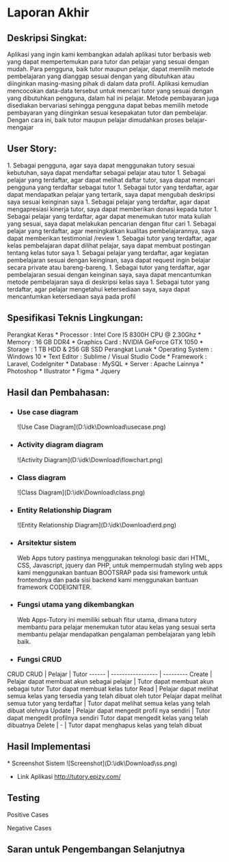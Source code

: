 <h1>Laporan Akhir</h1>

<h2>Deskripsi Singkat:</h2>
Aplikasi yang ingin kami kembangkan adalah aplikasi tutor berbasis web yang dapat mempertemukan para tutor dan pelajar yang sesuai dengan mudah. Para pengguna, baik tutor maupun pelajar, dapat memilih metode pembelajaran yang dianggap sesuai dengan yang dibutuhkan atau diinginkan masing-masing pihak di dalam data profil. Aplikasi kemudian mencocokan data-data tersebut untuk mencari tutor yang sesuai dengan yang dibutuhkan pengguna, dalam hal ini pelajar. Metode pembayaran juga disediakan bervariasi sehingga pengguna dapat bebas memilih metode pembayaran yang diinginkan sesuai kesepakatan tutor dan pembelajar. Dengan cara ini, baik tutor maupun pelajar dimudahkan proses belajar-mengajar

<h2>User Story:</h2>
1. Sebagai pengguna, agar saya dapat menggunakan tutory sesuai kebutuhan, saya dapat mendaftar sebagai pelajar atau tutor
1. Sebagai pelajar yang terdaftar, agar dapat melihat daftar tutor, saya dapat mencari pengguna yang terdaftar sebagai tutor
1. Sebagai tutor yang terdaftar, agar dapat mendapatkan pelajar yang tertarik, saya dapat mengubah deskripsi saya sesuai keinginan saya
1. Sebagai pelajar yang terdaftar, agar dapat mengapresiasi kinerja tutor, saya dapat memberikan donasi kepada tutor
1. Sebagai pelajar yang terdaftar, agar dapat menemukan tutor mata kuliah yang sesuai, saya dapat melakukan pencarian dengan fitur cari
1. Sebagai pelajar yang terdaftar,  agar meningkatkan kualitas pembelajarannya, saya dapat memberikan testimonial /review
1. Sebagai tutor yang terdaftar, agar kelas pembelajaran dapat dilihat pelajar, saya dapat membuat postingan tentang kelas tutor saya
1. Sebagai pelajar yang terdaftar, agar kegiatan pembelajaran sesuai dengan keinginan, saya dapat request ingin belajar secara private atau bareng-bareng.
1. Sebagai tutor yang terdaftar, agar pembelajaran sesuai dengan keinginan saya, saya dapat mencantumkan metode pembelajaran saya di deskripsi kelas saya
1. Sebagai tutor yang terdaftar, agar pelajar mengetahui ketersediaan saya, saya dapat mencantumkan ketersediaan saya pada profil

<h2>Spesifikasi Teknis Lingkungan:</h2>
Perangkat Keras
  * Processor : Intel Core I5 8300H CPU @ 2.30Ghz
  * Memory : 16 GB DDR4
  * Graphics Card : NVIDIA GeForce GTX 1050
  * Storage : 1 TB HDD & 256 GB SSD
Perangkat Lunak
  * Operating System : Windows 10
  * Text Editor : Sublime / Visual Studio Code
  * Framework : Laravel, CodeIgniter
  * Database : MySQL
  * Server : Apache
Lainnya
  * Photoshop
  * Illustrator
  * Figma
  * Jquery

<h2>Hasil dan Pembahasan:</h2>

* <h3>Use case diagram</h3>
  ![Use Case Diagram](D:\idk\Download\usecase.png)

* <h3>Activity diagram diagram</h3>
  ![Activity Diagram](D:\idk\Download\flowchart.png)
 
* <h3>Class diagram</h3>
  ![Class Diagram](D:\idk\Download\class.png)
 
* <h3>Entity Relationship Diagram</h3>
  ![Entity Relationship Diagram](D:\idk\Download\erd.png)
  
* <h3>Arsitektur sistem</h3>
	Web Apps tutory pastinya menggunakan teknologi basic dari HTML, CSS, Javascript, jquery dan PHP, untuk mempermudah styling web apps kami menggunakan bantuan BOOTSRAP pada sisi framework untuk frontendnya dan pada sisi backend kami menggunakan bantuan framework CODEIGNITER.
	
* <h3>Fungsi utama yang dikembangkan</h3>
	Web Apps-Tutory ini memiliki sebuah fitur utama, dimana tutory membantu para pelajar menemukan tutor atau kelas yang sesuai  serta membantu pelajar mendapatkan pengalaman pembelajaran yang lebih baik.
	
* <h3>Fungsi CRUD</h3>
CRUD
CRUD | Pelajar | Tutor
------ | ----------------- | ---------
Create | Pelajar dapat membuat akun sebagai pelajar | Tutor dapat membuat akun sebagai tutor
Tutor dapat membuat kelas tutor
Read | Pelajar dapat melihat semua kelas yang tersedia yang telah dibuat oleh tutor
       Pelajar dapat melihat semua tutor yang terdaftar | Tutor dapat melihat semua kelas yang telah dibuat olehnya 
Update | Pelajar dapat mengedit profil nya sendiri | Tutor dapat mengedit profilnya sendiri
Tutor dapat mengedit kelas yang telah dibuatnya
Delete | - | Tutor dapat menghapus kelas yang telah dibuat

<h2>Hasil Implementasi</h2>
* Screenshot Sistem
  ![Screenshot](D:\idk\Download\ss.png)

* Link Aplikasi
  http://tutory.epizy.com/

<h2>Testing</h2>
Positive Cases

Negative Cases

<h2>Saran untuk Pengembangan Selanjutnya</h2>
